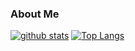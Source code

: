 ### About Me

<!--
**cupoftea0315/cupoftea0315** is a ✨ _special_ ✨ repository because its `README.md` (this file) appears on your GitHub profile.

Here are some ideas to get you started:

- 🔭 I’m currently working on ...
- 🌱 I’m currently learning ...
- 👯 I’m looking to collaborate on ...
- 🤔 I’m looking for help with ...
- 💬 Ask me about ...
- 📫 How to reach me: ...
- 😄 Pronouns: ...
- ⚡ Fun fact: ...
-->

[![github stats](https://github-readme-stats.vercel.app/api?bg_color=0000&text_color=888&hide_border=true&username=cupoftea0315&hide=contribs,issues&show_icons=true&count_private=true&rank_icon=github)](https://github.com/cupoftea0315)
[![Top Langs](https://github-readme-stats.vercel.app/api/top-langs/?bg_color=0000&text_color=888&hide_border=true&username=cupoftea0315&layout=compact&hide_progress=true)](https://github.com/cupoftea0315)
